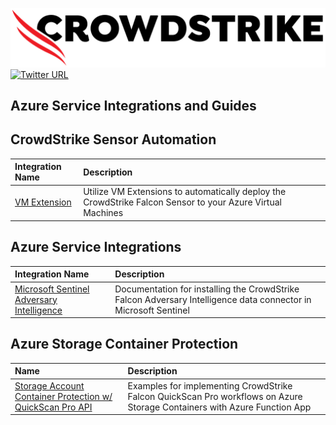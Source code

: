 ![CrowdStrike Falcon](https://raw.githubusercontent.com/CrowdStrike/falconpy/main/docs/asset/cs-logo.png) [![Twitter URL](https://img.shields.io/twitter/url?label=Follow%20%40CrowdStrike&style=social&url=https%3A%2F%2Ftwitter.com%2FCrowdStrike)](https://twitter.com/CrowdStrike)<br/>

## Azure Service Integrations and Guides

## CrowdStrike Sensor Automation

| Integration Name | Description |
|:-|:-|
| [VM Extension](https://github.com/CrowdStrike/azure-vm-extension) | Utilize VM Extensions to automatically deploy the CrowdStrike Falcon Sensor to your Azure Virtual Machines |

## Azure Service Integrations

| Integration Name | Description |
|:-|:-|
| [Microsoft Sentinel Adversary Intelligence](adversary-intelligence) | Documentation for installing the CrowdStrike Falcon Adversary Intelligence data connector in Microsoft Sentinel |

## Azure Storage Container Protection

| Name | Description |
|:-|:-|
| [Storage Account Container Protection w/ QuickScan Pro API](https://github.com/CrowdStrike/cloud-storage-protection) | Examples for implementing CrowdStrike Falcon QuickScan Pro workflows on Azure Storage Containers with Azure Function App  |
